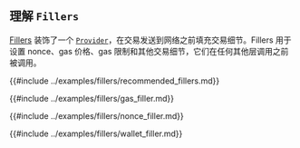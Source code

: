 ## 理解 `Fillers`

[Fillers](https://docs.rs/alloy/latest/alloy/providers/fillers/index.html) 装饰了一个 [`Provider`](https://docs.rs/alloy/latest/alloy/providers/trait.Provider.html)，在交易发送到网络之前填充交易细节。Fillers 用于设置 nonce、gas 价格、gas 限制和其他交易细节，它们在任何其他层调用之前被调用。

{{#include ../examples/fillers/recommended_fillers.md}}

{{#include ../examples/fillers/gas_filler.md}}

{{#include ../examples/fillers/nonce_filler.md}}

{{#include ../examples/fillers/wallet_filler.md}}